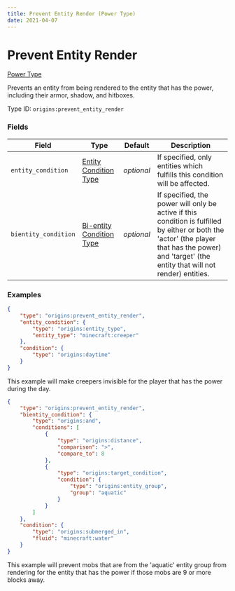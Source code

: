 ```yaml
---
title: Prevent Entity Render (Power Type)
date: 2021-04-07
---
```


# Prevent Entity Render

[Power Type](../power_types.md)

Prevents an entity from being rendered to the entity that has the power, including their armor, shadow, and hitboxes.

Type ID: `origins:prevent_entity_render`


### Fields

Field  | Type | Default | Description
-------|------|---------|-------------
`entity_condition` | [Entity Condition Type](../entity_condition_types.md) | _optional_ | If specified, only entities which fulfills this condition will be affected.
`bientity_condition` | [Bi-entity Condition Type](../bientity_condition_types.md) | _optional_ | If specified, the power will only be active if this condition is fulfilled by either or both the 'actor' (the player that has the power) and 'target' (the entity that will not render) entities.


### Examples

```json
{
    "type": "origins:prevent_entity_render",
    "entity_condition": {
		"type": "origins:entity_type",
		"entity_type": "minecraft:creeper"
	},
	"condition": {
		"type": "origins:daytime"
	}
}
```

This example will make creepers invisible for the player that has the power during the day.
<br>

```json
{
    "type": "origins:prevent_entity_render",
    "bientity_condition": {
        "type": "origins:and",
        "conditions": [
            {
                "type": "origins:distance",
                "comparison": ">",
                "compare_to": 8
            },
            {
                "type": "origins:target_condition",
                "condition": {
                    "type": "origins:entity_group",
                    "group": "aquatic"
                }
            }
        ]
    },
    "condition": {
        "type": "origins:submerged_in",
        "fluid": "minecraft:water"
    }
}
```

This example will prevent mobs that are from the 'aquatic' entity group from rendering for the entity that has the power if those mobs are 9 or more blocks away.
